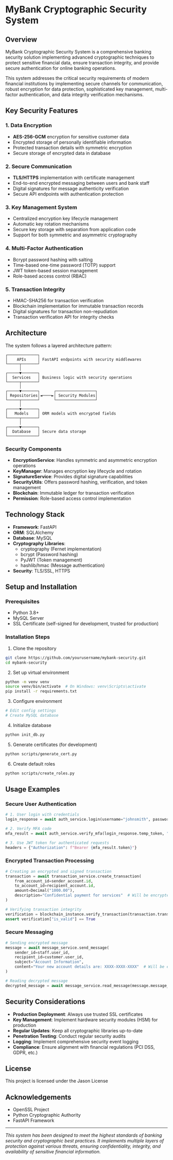 # MyBank Cryptographic Security System

## Overview

MyBank Cryptographic Security System is a comprehensive banking security solution implementing advanced cryptographic techniques to protect sensitive financial data, ensure transaction integrity, and provide secure authentication for online banking operations.

This system addresses the critical security requirements of modern financial institutions by implementing secure channels for communication, robust encryption for data protection, sophisticated key management, multi-factor authentication, and data integrity verification mechanisms.

## Key Security Features

### 1. Data Encryption
- **AES-256-GCM** encryption for sensitive customer data
- Encrypted storage of personally identifiable information
- Protected transaction details with symmetric encryption
- Secure storage of encrypted data in database

### 2. Secure Communication
- **TLS/HTTPS** implementation with certificate management
- End-to-end encrypted messaging between users and bank staff
- Digital signatures for message authenticity verification
- Secure API endpoints with authentication protection

### 3. Key Management System
- Centralized encryption key lifecycle management
- Automatic key rotation mechanisms
- Secure key storage with separation from application code
- Support for both symmetric and asymmetric cryptography

### 4. Multi-Factor Authentication
- Bcrypt password hashing with salting
- Time-based one-time password (TOTP) support
- JWT token-based session management
- Role-based access control (RBAC)

### 5. Transaction Integrity
- HMAC-SHA256 for transaction verification
- Blockchain implementation for immutable transaction records
- Digital signatures for transaction non-repudiation
- Transaction verification API for integrity checks

## Architecture

The system follows a layered architecture pattern:

```
┌─────────────┐
│    APIs     │ FastAPI endpoints with security middlewares
└─────┬───────┘
      │
┌─────▼───────┐
│  Services   │ Business logic with security operations
└─────┬───────┘
      │
┌─────▼───────┐      ┌─────────────────┐
│ Repositories│◄────►│ Security Modules│
└─────┬───────┘      └─────────────────┘
      │
┌─────▼───────┐
│   Models    │ ORM models with encrypted fields
└─────┬───────┘
      │
┌─────▼───────┐
│  Database   │ Secure data storage
└─────────────┘
```

### Security Components

- **EncryptionService**: Handles symmetric and asymmetric encryption operations
- **KeyManager**: Manages encryption key lifecycle and rotation
- **SignatureService**: Provides digital signature capabilities
- **SecurityUtils**: Offers password hashing, verification, and token management
- **Blockchain**: Immutable ledger for transaction verification
- **Permission**: Role-based access control implementation

## Technology Stack

- **Framework**: FastAPI
- **ORM**: SQLAlchemy
- **Database**: MySQL
- **Cryptography Libraries**:
  - cryptography (Fernet implementation)
  - bcrypt (Password hashing)
  - PyJWT (Token management)
  - hashlib/hmac (Message authentication)
- **Security**: TLS/SSL, HTTPS

## Setup and Installation

### Prerequisites

- Python 3.8+
- MySQL Server
- SSL Certificate (self-signed for development, trusted for production)

### Installation Steps

1. Clone the repository
```bash
git clone https://github.com/yourusername/mybank-security.git
cd mybank-security
```

2. Set up virtual environment
```bash
python -m venv venv
source venv/bin/activate  # On Windows: venv\Scripts\activate
pip install -r requirements.txt
```

3. Configure environment
```bash
# Edit config settings
# Create MySQL database
```

4. Initialize database
```bash
python init_db.py
```

5. Generate certificates (for development)
```bash
python scripts/generate_cert.py
```

6. Create default roles
```bash
python scripts/create_roles.py
```

## Usage Examples

### Secure User Authentication

```python
# 1. User login with credentials
login_response = await auth_service.login(username="johnsmith", password="secure_password")

# 2. Verify MFA code
mfa_result = await auth_service.verify_mfa(login_response.temp_token, "123456")

# 3. Use JWT token for authenticated requests
headers = {"Authorization": f"Bearer {mfa_result.token}"}
```

### Encrypted Transaction Processing

```python
# Creating an encrypted and signed transaction
transaction = await transaction_service.create_transaction(
    from_account_id=sender_account.id,
    to_account_id=recipient_account.id,
    amount=Decimal("1000.00"),
    description="Confidential payment for services"  # Will be encrypted
)

# Verifying transaction integrity
verification = blockchain_instance.verify_transaction(transaction.transaction_id)
assert verification["is_valid"] == True
```

### Secure Messaging

```python
# Sending encrypted message
message = await message_service.send_message(
    sender_id=staff.user_id,
    recipient_id=customer.user_id,
    subject="Account Information",
    content="Your new account details are: XXXX-XXXX-XXXX"  # Will be encrypted
)

# Reading decrypted message
decrypted_message = await message_service.read_message(message.message_id, customer.user_id)
```

## Security Considerations

- **Production Deployment**: Always use trusted SSL certificates
- **Key Management**: Implement hardware security modules (HSM) for production
- **Regular Updates**: Keep all cryptographic libraries up-to-date
- **Penetration Testing**: Conduct regular security audits
- **Logging**: Implement comprehensive security event logging
- **Compliance**: Ensure alignment with financial regulations (PCI DSS, GDPR, etc.)

## License

This project is licensed under the Jason License

## Acknowledgements

- OpenSSL Project
- Python Cryptographic Authority
- FastAPI Framework

---

*This system has been designed to meet the highest standards of banking security and cryptographic best practices. It implements multiple layers of protection against various threats, ensuring confidentiality, integrity, and availability of sensitive financial information.*
